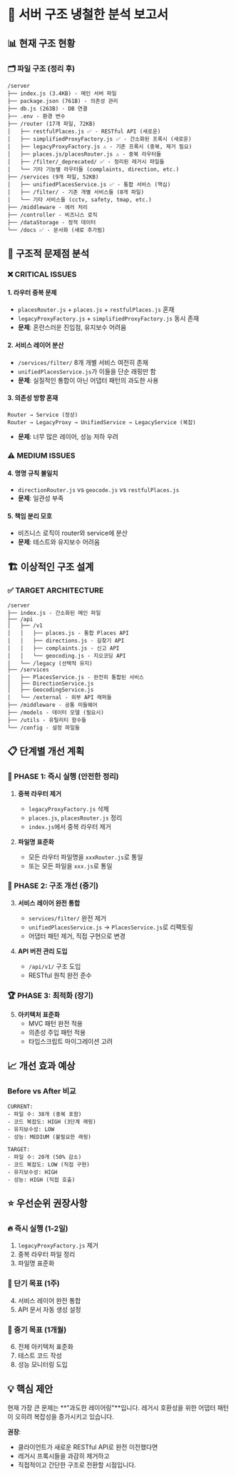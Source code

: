 # 🎯 서버 구조 냉철한 분석 보고서

## 📊 현재 구조 현황

### 🗂️ 파일 구조 (정리 후)
```
/server
├── index.js (3.4KB) - 메인 서버 파일
├── package.json (761B) - 의존성 관리
├── db.js (263B) - DB 연결
├── .env - 환경 변수
├── /router (17개 파일, 72KB)
│   ├── restfulPlaces.js ✅ - RESTful API (새로운)
│   ├── simplifiedProxyFactory.js ✅ - 간소화된 프록시 (새로운)
│   ├── legacyProxyFactory.js ⚠️ - 기존 프록시 (중복, 제거 필요)
│   ├── places.js/placesRouter.js ⚠️ - 중복 라우터들
│   ├── /filter/_deprecated/ ✅ - 정리된 레거시 파일들
│   └── 기타 기능별 라우터들 (complaints, direction, etc.)
├── /services (9개 파일, 52KB)
│   ├── unifiedPlacesService.js ✅ - 통합 서비스 (핵심)
│   ├── /filter/ - 기존 개별 서비스들 (8개 파일)
│   └── 기타 서비스들 (cctv, safety, tmap, etc.)
├── /middleware - 에러 처리
├── /controller - 비즈니스 로직
├── /dataStorage - 정적 데이터
└── /docs ✅ - 문서화 (새로 추가됨)
```

## 🎯 구조적 문제점 분석

### ❌ CRITICAL ISSUES

#### 1. **라우터 중복 문제**
- `placesRouter.js` + `places.js` + `restfulPlaces.js` 혼재
- `legacyProxyFactory.js` + `simplifiedProxyFactory.js` 동시 존재
- **문제**: 혼란스러운 진입점, 유지보수 어려움

#### 2. **서비스 레이어 분산**
- `/services/filter/` 8개 개별 서비스 여전히 존재
- `unifiedPlacesService.js`가 이들을 단순 래핑만 함
- **문제**: 실질적인 통합이 아닌 어댑터 패턴의 과도한 사용

#### 3. **의존성 방향 혼재**
```
Router → Service (정상)
Router → LegacyProxy → UnifiedService → LegacyService (복잡)
```
- **문제**: 너무 많은 레이어, 성능 저하 우려

### ⚠️ MEDIUM ISSUES

#### 4. **명명 규칙 불일치**
- `directionRouter.js` vs `geocode.js` vs `restfulPlaces.js`
- **문제**: 일관성 부족

#### 5. **책임 분리 모호**
- 비즈니스 로직이 router와 service에 분산
- **문제**: 테스트와 유지보수 어려움

## 🏗️ 이상적인 구조 설계

### ✅ TARGET ARCHITECTURE

```
/server
├── index.js - 간소화된 메인 파일
├── /api
│   ├── /v1
│   │   ├── places.js - 통합 Places API
│   │   ├── directions.js - 길찾기 API  
│   │   ├── complaints.js - 신고 API
│   │   └── geocoding.js - 지오코딩 API
│   └── /legacy (선택적 유지)
├── /services
│   ├── PlacesService.js - 완전히 통합된 서비스
│   ├── DirectionService.js
│   ├── GeocodingService.js
│   └── /external - 외부 API 래퍼들
├── /middleware - 공통 미들웨어
├── /models - 데이터 모델 (필요시)
├── /utils - 유틸리티 함수들
└── /config - 설정 파일들
```

## 📋 단계별 개선 계획

### 🚀 PHASE 1: 즉시 실행 (안전한 정리)
1. **중복 라우터 제거**
   - `legacyProxyFactory.js` 삭제
   - `places.js`, `placesRouter.js` 정리
   - `index.js`에서 중복 라우터 제거

2. **파일명 표준화**
   - 모든 라우터 파일명을 `xxxRouter.js`로 통일
   - 또는 모든 파일을 `xxx.js`로 통일

### 🎯 PHASE 2: 구조 개선 (중기)
3. **서비스 레이어 완전 통합**
   - `services/filter/` 완전 제거
   - `unifiedPlacesService.js` → `PlacesService.js`로 리팩토링
   - 어댑터 패턴 제거, 직접 구현으로 변경

4. **API 버전 관리 도입**
   - `/api/v1/` 구조 도입
   - RESTful 원칙 완전 준수

### 🏆 PHASE 3: 최적화 (장기)
5. **아키텍처 표준화**
   - MVC 패턴 완전 적용
   - 의존성 주입 패턴 적용
   - 타입스크립트 마이그레이션 고려

## 📈 개선 효과 예상

### Before vs After 비교
```
CURRENT:
- 파일 수: 38개 (중복 포함)
- 코드 복잡도: HIGH (3단계 래핑)
- 유지보수성: LOW
- 성능: MEDIUM (불필요한 래핑)

TARGET:
- 파일 수: 20개 (50% 감소)  
- 코드 복잡도: LOW (직접 구현)
- 유지보수성: HIGH
- 성능: HIGH (직접 호출)
```

## ⭐ 우선순위 권장사항

### 🔥 즉시 실행 (1-2일)
1. `legacyProxyFactory.js` 제거
2. 중복 라우터 파일 정리
3. 파일명 표준화

### 🎯 단기 목표 (1주)
4. 서비스 레이어 완전 통합
5. API 문서 자동 생성 설정

### 🚀 중기 목표 (1개월)
6. 전체 아키텍처 표준화
7. 테스트 코드 작성
8. 성능 모니터링 도입

## 💡 핵심 제안

현재 가장 큰 문제는 **"과도한 레이어링"**입니다. 
레거시 호환성을 위한 어댑터 패턴이 오히려 복잡성을 증가시키고 있습니다.

**권장**: 
- 클라이언트가 새로운 RESTful API로 완전 이전했다면
- 레거시 프록시들을 과감히 제거하고
- 직접적이고 간단한 구조로 전환할 시점입니다.
